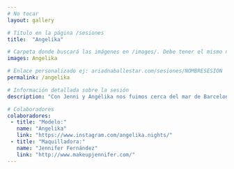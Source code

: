 ```yaml
---
# No tocar
layout: gallery

# Título en la página /sesiones
title:  "Angelika"

# Carpeta donde buscará las imágenes en /images/. Debe tener el mismo nombre y sin espacios
images: Angelika

# Enlace personalizado ej: ariadnaballestar.com/sesiones/NOMBRESESION
permalink: /angelika

# Información detallada sobre la sesión
description: "Con Jenni y Angélika nos fuimos cerca del mar de Barcelona y allí, aprovechando el sol y el buen tiempo, hicimos muchas fotos en exterior. "

# Colaboradores
colaboradores:
 - title: "Modelo:"
   name: "Angelika"
   link: "https://www.instagram.com/angelika.nights/"
 - title: "Maquilladora:"
   name: "Jennifer Fernández"
   link: "http://www.makeupjennifer.com/"
---
```

